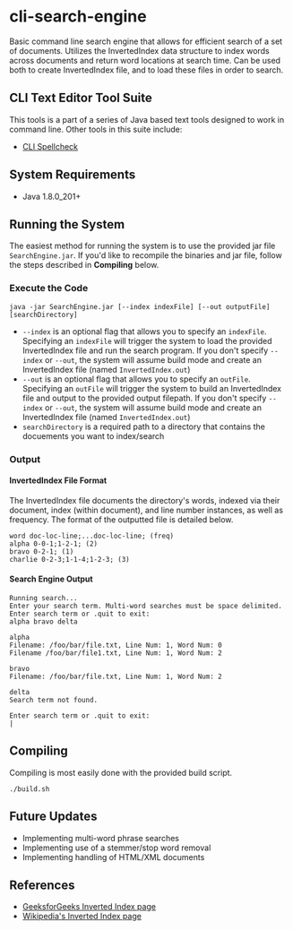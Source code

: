 # cli-search-engine
Basic command line search engine that allows for efficient search of a set of documents. Utilizes the InvertedIndex data structure to index words across documents and return word locations at search time. Can be used both to create InvertedIndex file, and to load these files in order to search.

## CLI Text Editor Tool Suite
This tools is a part of a series of Java based text tools designed to work in command line. Other tools in this suite include:
- [CLI Spellcheck](https://github.com/marcusgabrielmartinez/cli-spellcheck)

## System Requirements
- Java 1.8.0_201+

## Running the System
The easiest method for running the system is to use the provided jar file ```SearchEngine.jar```. If you'd like to recompile the binaries and jar file, follow the steps described in **Compiling** below.

### Execute the Code
```
java -jar SearchEngine.jar [--index indexFile] [--out outputFile] [searchDirectory]
```
- ```--index``` is an optional flag that allows you to specify an ```indexFile```. Specifying an ```indexFile``` will trigger the system to load the  provided InvertedIndex file and run the search program. If you don't specify ```--index``` or ```--out```, the system will assume build mode and create an InvertedIndex file (named ```InvertedIndex.out```)
- ```--out``` is an optional flag that allows you to specify an ```outFile```. Specifying an ```outFile``` will trigger the system to build an InvertedIndex file and output to the provided output filepath. If you don't specify ```--index``` or ```--out```, the system will assume build mode and create an InvertedIndex file (named ```InvertedIndex.out```)
- ```searchDirectory``` is a required path to a directory that contains the docuements you want to index/search

### Output

#### InvertedIndex File Format
The InvertedIndex file documents the directory's words, indexed via their document, index (within document), and line number instances, as well as frequency. The format of the outputted file is detailed below.
```
word doc-loc-line;...doc-loc-line; (freq)
alpha 0-0-1;1-2-1; (2)
bravo 0-2-1; (1)
charlie 0-2-3;1-1-4;1-2-3; (3)
```

#### Search Engine Output
```
Running search...
Enter your search term. Multi-word searches must be space delimited.
Enter search term or .quit to exit: 
alpha bravo delta

alpha
Filename: /foo/bar/file.txt, Line Num: 1, Word Num: 0
Filename /foo/bar/file1.txt, Line Num: 1, Word Num: 2

bravo
Filename: /foo/bar/file.txt, Line Num: 1, Word Num: 2

delta
Search term not found.

Enter search term or .quit to exit:
|
```

## Compiling
Compiling is most easily done with the provided build script.
```
./build.sh
```

## Future Updates
- Implementing multi-word phrase searches
- Implementing use of a stemmer/stop word removal
- Implementing handling of HTML/XML documents

## References
- [GeeksforGeeks Inverted Index page](https://www.geeksforgeeks.org/inverted-index/)
- [Wikipedia's Inverted Index page](https://en.wikipedia.org/wiki/Inverted_index)
